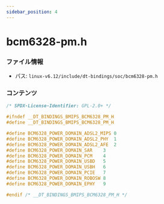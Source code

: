 ```yaml
---
sidebar_position: 4
---
```

# bcm6328-pm.h

### ファイル情報

- パス: `linux-v6.12/include/dt-bindings/soc/bcm6328-pm.h`

### コンテンツ

```h
/* SPDX-License-Identifier: GPL-2.0+ */

#ifndef __DT_BINDINGS_BMIPS_BCM6328_PM_H
#define __DT_BINDINGS_BMIPS_BCM6328_PM_H

#define BCM6328_POWER_DOMAIN_ADSL2_MIPS	0
#define BCM6328_POWER_DOMAIN_ADSL2_PHY	1
#define BCM6328_POWER_DOMAIN_ADSL2_AFE	2
#define BCM6328_POWER_DOMAIN_SAR	3
#define BCM6328_POWER_DOMAIN_PCM	4
#define BCM6328_POWER_DOMAIN_USBD	5
#define BCM6328_POWER_DOMAIN_USBH	6
#define BCM6328_POWER_DOMAIN_PCIE	7
#define BCM6328_POWER_DOMAIN_ROBOSW	8
#define BCM6328_POWER_DOMAIN_EPHY	9

#endif /* __DT_BINDINGS_BMIPS_BCM6328_PM_H */

```
